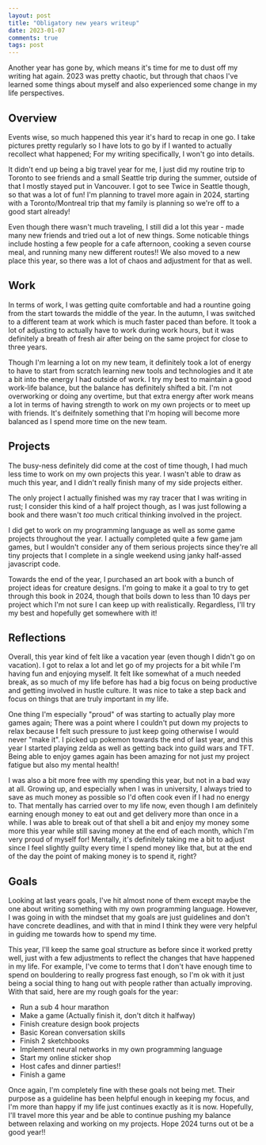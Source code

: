 ```yaml
---
layout: post
title: "Obligatory new years writeup"
date: 2023-01-07
comments: true
tags: post
---
```


Another year has gone by, which means it's time for me to dust off my writing hat again. 2023 was pretty chaotic, but through that chaos I've learned some things about myself and also experienced some change in my life perspectives.

## Overview

Events wise, so much happened this year it's hard to recap in one go. I take pictures pretty regularly so I have lots to go by if I wanted to actually recollect what happened; For my writing specifically, I won't go into details.

It didn't end up being a big travel year for me, I just did my routine trip to Toronto to see friends and a small Seattle trip during the summer, outside of that I mostly stayed put in Vancouver. I got to see Twice in Seattle though, so that was a lot of fun! I'm planning to travel more again in 2024, starting with a Toronto/Montreal trip that my family is planning so we're off to a good start already!

Even though there wasn't much traveling, I still did a lot this year - made many new friends and tried out a lot of new things. Some noticable things include hosting a few people for a cafe afternoon, cooking a seven course meal, and running many new different routes!! We also moved to a new place this year, so there was a lot of chaos and adjustment for that as well.

## Work

In terms of work, I was getting quite comfortable and had a rountine going from the start towards the middle of the year. In the autumn, I was switched to a different team at work which is much faster paced than before. It took a lot of adjusting to actually have to work during work hours, but it was definitely a breath of fresh air after being on the same project for close to three years.

Though I'm learning a lot on my new team, it definitely took a lot of energy to have to start from scratch learning new tools and technologies and it ate a bit into the energy I had outside of work. I try my best to maintain a good work-life balance, but the balance has definitely shifted a bit. I'm not overworking or doing any overtime, but that extra energy after work means a lot in terms of having strength to work on my own projects or to meet up with friends. It's deifnitely something that I'm hoping will become more balanced as I spend more time on the new team.

## Projects

The busy-ness definitely did come at the cost of time though, I had much less time to work on my own projects this year. I wasn't able to draw as much this year, and I didn't really finish many of my side projects either.

The only project I actually finished was my ray tracer that I was writing in rust; I consider this kind of a half project though, as I was just following a book and there wasn't _too_ much critical thinking involved in the project.

I did get to work on my programming language as well as some game projects throughout the year. I actually completed quite a few game jam games, but I wouldn't consider any of them serious projects since they're all tiny projects that I complete in a single weekend using janky half-assed javascript code. 

Towards the end of the year, I purchased an art book with a bunch of project ideas for creature designs. I'm going to make it a goal to try to get through this book in 2024, though that boils down to less than 10 days per project which I'm not sure I can keep up with realistically. Regardless, I'll try my best and hopefully get somewhere with it!

## Reflections

Overall, this year kind of felt like a vacation year (even though I didn't go on vacation). I got to relax a lot and let go of my projects for a bit while I'm having fun and enjoying myself. It felt like somewhat of a much needed break, as so much of my life before has had a big focus on being productive and getting involved in hustle culture. It was nice to take a step back and focus on things that are truly important in my life.

One thing I'm especially "proud" of was starting to actually play more games again; There was a point where I couldn't put down my projects to relax because I felt such pressure to just keep going otherwise I would never "make it". I picked up pokemon towards the end of last year, and this year I started playing zelda as well as getting back into guild wars and TFT. Being able to enjoy games again has been amazing for not just my project fatigue but also my mental health!

I was also a bit more free with my spending this year, but not in a bad way at all. Growing up, and especially when I was in university, I always tried to save as much money as possible so I'd often cook even if I had no energy to. That mentally has carried over to my life now, even though I am definitely earning enough money to eat out and get delivery more than once in a while. I was able to break out of that shell a bit and enjoy my money some more this year while still saving money at the end of each month, which I'm very proud of myself for! Mentally, it's definitely taking me a bit to adjust since I feel slightly guilty every time I spend money like that, but at the end of the day the point of making money is to spend it, right?

## Goals

Looking at last years goals, I've hit almost none of them except maybe the one about writing something with my own programming language. However, I was going in with the mindset that my goals are just guidelines and don't have concrete deadlines, and with that in mind I think they were very helpful in guiding me towards how to spend my time.

This year, I'll keep the same goal structure as before since it worked pretty well, just with a few adjustments to reflect the changes that have happened in my life. For example, I've come to terms that I don't have enough time to spend on bouldering to really progress fast enough, so I'm ok with it just being a social thing to hang out with people rather than actually improving. With that said, here are my rough goals for the year:

- Run a sub 4 hour marathon
- Make a game (Actually finish it, don't ditch it halfway)
- Finish creature design book projects
- Basic Korean conversation skills
- Finish 2 sketchbooks
- Implement neural networks in my own programming language
- Start my online sticker shop
- Host cafes and dinner parties!!
- Finish a game

Once again, I'm completely fine with these goals not being met. Their purpose as a guideline has been helpful enough in keeping my focus, and I'm more than happy if my life just continues exactly as it is now. Hopefully, I'll travel more this year and be able to continue pushing my balance between relaxing and working on my projects. Hope 2024 turns out ot be a good year!!